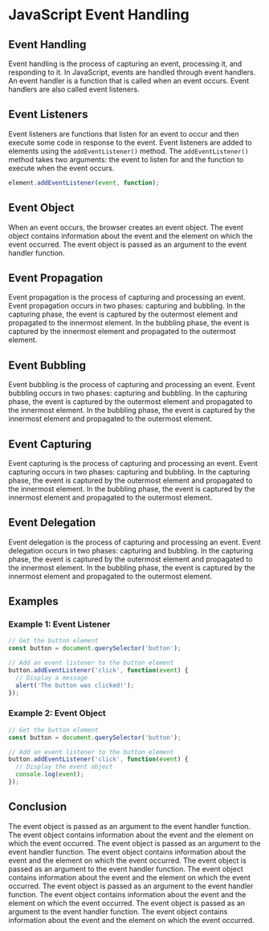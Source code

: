 # JavaScript Event Handling

## Event Handling

Event handling is the process of capturing an event, processing it, and responding to it. In JavaScript, events are handled through event handlers. An event handler is a function that is called when an event occurs. Event handlers are also called event listeners.

## Event Listeners

Event listeners are functions that listen for an event to occur and then execute some code in response to the event. Event listeners are added to elements using the `addEventListener()` method. The `addEventListener()` method takes two arguments: the event to listen for and the function to execute when the event occurs.

```js
element.addEventListener(event, function);
```

## Event Object

When an event occurs, the browser creates an event object. The event object contains information about the event and the element on which the event occurred. The event object is passed as an argument to the event handler function.

## Event Propagation

Event propagation is the process of capturing and processing an event. Event propagation occurs in two phases: capturing and bubbling. In the capturing phase, the event is captured by the outermost element and propagated to the innermost element. In the bubbling phase, the event is captured by the innermost element and propagated to the outermost element.

## Event Bubbling


Event bubbling is the process of capturing and processing an event. Event bubbling occurs in two phases: capturing and bubbling. In the capturing phase, the event is captured by the outermost element and propagated to the innermost element. In the bubbling phase, the event is captured by the innermost element and propagated to the outermost element.

## Event Capturing

Event capturing is the process of capturing and processing an event. Event capturing occurs in two phases: capturing and bubbling. In the capturing phase, the event is captured by the outermost element and propagated to the innermost element. In the bubbling phase, the event is captured by the innermost element and propagated to the outermost element.

## Event Delegation

Event delegation is the process of capturing and processing an event. Event delegation occurs in two phases: capturing and bubbling. In the capturing phase, the event is captured by the outermost element and propagated to the innermost element. In the bubbling phase, the event is captured by the innermost element and propagated to the outermost element.


## Examples

### Example 1: Event Listener

```js
// Get the button element
const button = document.querySelector('button');

// Add an event listener to the button element
button.addEventListener('click', function(event) {
  // Display a message
  alert('The button was clicked!');
});
```

### Example 2: Event Object

```js
// Get the button element
const button = document.querySelector('button');

// Add an event listener to the button element
button.addEventListener('click', function(event) {
  // Display the event object
  console.log(event);
});
```

## Conclusion

The event object is passed as an argument to the event handler function. The event object contains information about the event and the element on which the event occurred. The event object is passed as an argument to the event handler function. The event object contains information about the event and the element on which the event occurred. The event object is passed as an argument to the event handler function. The event object contains information about the event and the element on which the event occurred. The event object is passed as an argument to the event handler function. The event object contains information about the event and the element on which the event occurred. The event object is passed as an argument to the event handler function. The event object contains information about the event and the element on which the event occurred.

 
